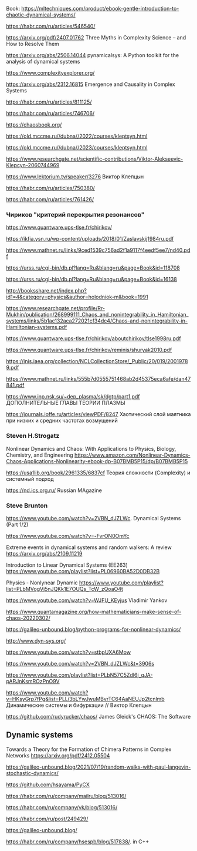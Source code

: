 Book: https://mltechniques.com/product/ebook-gentle-introduction-to-chaotic-dynamical-systems/

https://habr.com/ru/articles/546540/

https://arxiv.org/pdf/2407.01762 Three Myths in Complexity Science – and How to Resolve Them
 
https://arxiv.org/abs/2506.14044 pynamicalsys: A Python toolkit for the analysis of dynamical systems

https://www.complexityexplorer.org/

https://arxiv.org/abs/2312.16815 Emergence and Causality in Complex Systems

https://habr.com/ru/articles/811125/

https://habr.com/ru/articles/746706/

https://chaosbook.org/

https://old.mccme.ru//dubna//2022/courses/kleptsyn.html

https://old.mccme.ru//dubna//2023/courses/kleptsyn.html

https://www.researchgate.net/scientific-contributions/Viktor-Alekseevic-Klepcyn-2060744969

https://www.lektorium.tv/speaker/3276 
Виктор Клепцын

https://habr.com/ru/articles/750380/

https://habr.com/ru/articles/761426/

### Чириков "критерий перекрытия резонансов"

https://www.quantware.ups-tlse.fr/chirikov/

https://ikfia.ysn.ru/wp-content/uploads/2018/01/Zaslavskij1984ru.pdf

https://www.mathnet.ru/links/9ced1539c756ad2f1a9117f4eedf5ee7/nd40.pdf

https://urss.ru/cgi-bin/db.pl?lang=Ru&blang=ru&page=Book&id=118708

https://urss.ru/cgi-bin/db.pl?lang=Ru&blang=ru&page=Book&id=16138

http://booksshare.net/index.php?id1=4&category=physics&author=holodniok-m&book=1991

https://www.researchgate.net/profile/Rr-Mukhin/publication/268999111_Chaos_and_nonintegrability_in_Hamiltonian_systems/links/5b1ac132aca272021cf34dc4/Chaos-and-nonintegrability-in-Hamiltonian-systems.pdf

https://www.quantware.ups-tlse.fr/chirikov/aboutchirikov/tlse1998ru.pdf

https://www.quantware.ups-tlse.fr/chirikov/reminis/shuryak2010.pdf

https://inis.iaea.org/collection/NCLCollectionStore/_Public/20/019/20019789.pdf

https://www.mathnet.ru/links/555b7d0555751468ab2d45375eca6afe/dan47841.pdf

https://www.inp.nsk.su/~dep_plasma/sk/dgtp/part1.pdf  ДОПОЛНИТЕЛЬНЫЕ ГЛАВЫ ТЕОРИИ ПЛАЗМЫ

https://journals.ioffe.ru/articles/viewPDF/8247 Хаотический слой маятника при низких и средних частотах
возмущений

### Steven H.Strogatz
Nonlinear Dynamics and Chaos: With Applications to Physics, Biology, Chemistry, and Engineering 
https://www.amazon.com/Nonlinear-Dynamics-Chaos-Applications-Nonlinearity-ebook-dp-B07BMB5P15/dp/B07BMB5P15

https://usa1lib.org/book/2961335/6837cf Теория сложности (Complexity) и системный подход

https://nd.ics.org.ru/ Russian MAgazine

### Steve Brunton
https://www.youtube.com/watch?v=2VBN_dJZLWc.   Dynamical Systems (Part 1/2)

https://www.youtube.com/watch?v=-FvrON0OmYc

Extreme events in dynamical systems and random walkers: A review https://arxiv.org/abs/2109.11219

Introduction to Linear Dynamical Systems (EE263)
<https://www.youtube.com/playlist?list=PL06960BA52D0DB32B>

Physics - Nonlynear Dynamic
https://www.youtube.com/playlist?list=PLbMVogVj5nJQKk1E7OUQs_TcW_zQoaO4t

https://www.youtube.com/watch?v=WJFU_KEyjus Vladimir Yankov

https://www.quantamagazine.org/how-mathematicians-make-sense-of-chaos-20220302/

https://galileo-unbound.blog/python-programs-for-nonlinear-dynamics/

http://www.dyn-sys.org/

https://www.youtube.com/watch?v=stbpUXA6Mow

https://www.youtube.com/watch?v=2VBN_dJZLWc&t=3906s

https://www.youtube.com/playlist?list=PLbN57C5Zdl6j_qJA-pARJnKsmROzPnO9V

https://www.youtube.com/watch?v=HKsyGrp7fPg&list=PLLi3bLYwJwuMBvrTC64AaNEUJp2tcnlmb Динамические системы и бифуркации // Виктор Клепцын


https://github.com/rudyrucker/chaos/ James Gleick's CHAOS: The Software

## Dynamic systems

Towards a Theory for the Formation of Chimera Patterns in Complex Networks
https://arxiv.org/pdf/2412.05504

https://galileo-unbound.blog/2021/07/19/random-walks-with-paul-langevin-stochastic-dynamics/

https://github.com/hsayama/PyCX

https://habr.com/ru/company/mailru/blog/513016/

https://habr.com/ru/company/vk/blog/513016/

https://habr.com/ru/post/249429/

https://galileo-unbound.blog/

https://habr.com/ru/company/hsespb/blog/517838/. in C++
